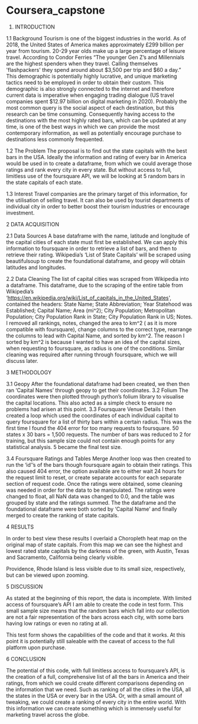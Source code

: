 # Coursera_capstone

1. INTRODUCTION

1.1 Background
Tourism is one of the biggest industries in the world. As of 2018, the United States of America makes approximately £299 billion per year from tourism. 20-29 year olds make up a large percentage of leisure travel. According to Condor Ferries 
“The younger Gen Z’s and Millennials are the highest spenders when they travel. Calling themselves 'flashpackers' they spend around about $3,500 per trip and $60 a day.”
This demographic is potentially highly lucrative, and unique marketing tactics need to be employed in order to obtain their custom. This demographic is also strongly connected to the internet and therefore current data is imperative when engaging trading dialogue (US travel companies spent $12.97 billion on digital marketing in 2020).
	Probably the most common query is the social aspect of each destination, but this research can be time consuming.
Consequently having access to the destinations with the most highly rated bars, which can be updated at any time, is one of the best ways in which we can provide the most contemporary information, as well as potentially encourage purchase to destinations less commonly frequented.

1.2 The Problem
The proposal is to find out the state capitals with the best bars in the USA.
Ideally the information and rating of every bar in America would be used in to create a dataframe, from which we could average those ratings and rank every city in every state. But without access to full, limitless use of the foursquare API, we will be looking at 5 random bars in the state capitals of each state.

1.3 Interest
Travel companies are the primary target of this information, for the utilisation of selling travel. It can also be used by tourist departments of individual city in order to better boost their tourism industries or encourage investment.

2 DATA ACQUISITION

2.1 Data Sources
A base dataframe with the name, latitude and longitude of the capital cities of each state must first be established. We can apply this information to foursquare in order to retrieve a list of bars, and then to retrieve their rating.
	Wikipedia’s ‘List of State Capitals’ will be scraped using beautifulsoup to create the foundational dataframe, and geopy will obtain latitudes and longitudes.

2.2 Data Cleaning
The list of capital cities was scraped from Wikipedia into a dataframe. This dataframe, due to the scraping of the entire table from Wikipedia’s ‘https://en.wikipedia.org/wiki/List_of_capitals_in_the_United_States', contained the headers: State Name; State Abbreviation; Year Statehood was Established; Capital Name; Area (mi^2); City Population; Metropolitan Population; City Population Rank in State; City Population Rank in US; Notes.
I removed all rankings, notes, changed the area to km^2 ( as it is more compatible with foursquare), change columns to the correct type, rearrange the columns to lead with Capital Name, and sorted by km^2.
The reason I sorted by km^2 is because I wanted to have an idea of the capital sizes, when requesting to foursquare, as radius is one of the conditions. 
Similar cleaning was required after running through foursquare, which we will discuss later.

3 METHODOLOGY

3.1 Geopy
After the foundational dataframe had been created, we then then ran ‘Capital Names’ through geopy to get their coordinates. 
3.2 Folium
The coordinates were then plotted through python’s folium library to visualise the capital locations. This also acted as a simple check to ensure no problems had arisen at this point.
3.3 Foursquare Venue Details
I then created a loop which used the coordinates of each individual capital to query foursquare for a list of thirty bars within a certain radius. This was the first time I found the 404 error for too many requests to foursquare. 50 states x 30 bars = 1,500 requests. The number of bars was reduced to 2 for training, but this sample size could not contain enough points for any statistical analysis. 5 became the final test size.

3.4 Foursquare Ratings and Tables Merge
Another loop was then created to run the ‘id’’s of the bars though foursquare again to obtain their ratings. This also caused 404 error, the option available are to either wait 24 hours for the request limit to reset, or create separate accounts for each separate section of request code.
Once the ratings were obtained, some cleaning was needed in order for the data to be manipulated. The ratings were changed to float, all NaN data was changed to 0.0, and the table was grouped by state and the ratings summed. The the dataframe and the foundational dataframe were both sorted by ‘Capital Name’ and finally merged to create the ranking of state capitals.

4 RESULTS

In order to best view these results I overlaid a Choropleth heat map on the original map of state capitals.
From this map we can see the highest and lowest rated state capitals by the darkness of the green, with Austin, Texas and Sacramento, California being clearly visible. 

Providence, Rhode Island is less visible due to its small size, respectively, but can be viewed upon zooming.

5 DISCUSSION

As stated at the beginning of this report, the data is incomplete. With limited access of foursquare’s API I am able to create the code in test form. This small sample size means that the random bars which fall into our collection are not a fair representation of the bars across each city, with some bars having low ratings or even no rating at all.

This test form shows the capabilities of the code and that it works. At this point it is potentially still saleable with the caveat of access to the full platform upon purchase.

6 CONCLUSION

The potential of this code, with full limitless access to foursquare’s API, is the creation of a full, comprehensive list of all the bars in America and their ratings, from which we could create different comparisons depending on the information that we need. Such as ranking of all the cities in the USA, all the states in the USA or every bar in the USA. Or, with a small amount of tweaking, we could create a ranking of every city in the entire world. 
With this information we can create something which is immensely useful for marketing travel across the globe.
